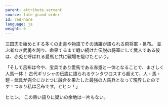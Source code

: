 ```yaml
---
parent: attribute.servant
source: fate-grand-order
id: red-hare
language: ja
weight: 0
---
```


三国志を始めとする多くの史書や物語でその活躍が語られる飛将軍・呂布。
並ぶ者なき武勇を誇り、命果てるまで戦い続けた伝説の将軍にして武人である彼は、赤兎と呼ばれる愛馬と共に戦場を駆けたという。

「そして呂布は今や、宝具であり愛馬である赤兎と一体となることで、まさしく人馬一体！
古代ギリシャの伝説に語られるケンタウロスすら超えて、人・馬・鎧・武具が完全にひとつに融合を果たした最強の人馬兵となって現界したのです！つまり私は呂布です。ヒヒン！」

ヒヒン。
この熱い語りに疑いの余地は一片もない。
